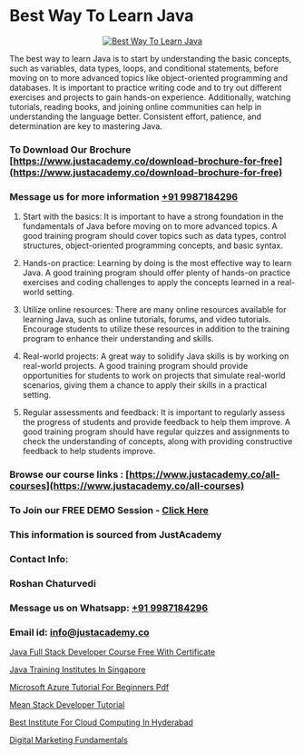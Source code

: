 # Best Way To Learn Java

<p align="center">
  <a href="https://justacademy.co/course-detail/core-java-training">
    <img src="https://justacademy.co/storage2/course_image/1677245426_course_image.webp" alt="Best Way To Learn Java">
  </a>
</p>


The best way to learn Java is to start by understanding the basic concepts, such as variables, data types, loops, and conditional statements, before moving on to more advanced topics like object-oriented programming and databases. It is important to practice writing code and to try out different exercises and projects to gain hands-on experience. Additionally, watching tutorials, reading books, and joining online communities can help in understanding the language better. Consistent effort, patience, and determination are key to mastering Java.
### To Download Our Brochure [https://www.justacademy.co/download-brochure-for-free](https://www.justacademy.co/download-brochure-for-free)
### Message us for more information [+91 9987184296](https://api.whatsapp.com/send?phone=919987184296)
1) Start with the basics: It is important to have a strong foundation in the fundamentals of Java before moving on to more advanced topics. A good training program should cover topics such as data types, control structures, object-oriented programming concepts, and basic syntax.

2) Hands-on practice: Learning by doing is the most effective way to learn Java. A good training program should offer plenty of hands-on practice exercises and coding challenges to apply the concepts learned in a real-world setting.

3) Utilize online resources: There are many online resources available for learning Java, such as online tutorials, forums, and video tutorials. Encourage students to utilize these resources in addition to the training program to enhance their understanding and skills.

4) Real-world projects: A great way to solidify Java skills is by working on real-world projects. A good training program should provide opportunities for students to work on projects that simulate real-world scenarios, giving them a chance to apply their skills in a practical setting.

5) Regular assessments and feedback: It is important to regularly assess the progress of students and provide feedback to help them improve. A good training program should have regular quizzes and assignments to check the understanding of concepts, along with providing constructive feedback to help students improve.

### Browse our course links : [https://www.justacademy.co/all-courses](https://www.justacademy.co/all-courses) 
### To Join our FREE DEMO Session - [Click Here](https://www.justacademy.co/register-for-course-demo)


### This information is sourced from JustAcademy
### Contact Info:
### Roshan Chaturvedi
### Message us on Whatsapp: [+91 9987184296](https://api.whatsapp.com/send?phone=919987184296)
### Email id: [info@justacademy.co](mailto:info@justacademy.co)
                
[Java Full Stack Developer Course Free With Certificate](https://www.linkedin.com/pulse/java-full-stack-developer-course-free-certificate-justacademy-thane-7kauc/)

[Java Training Institutes In Singapore](https://www.linkedin.com/pulse/java-training-institutes-singapore-justacademy-berlin-e6mfe?trackingId=3mhzUDdOyKqdIr%2BN6Bhhlw%3D%3D&lipi=urn%3Ali%3Apage%3Ad_flagship3_company_admin%3Bjmi5U8HnRnGuyDtWTpE8KQ%3D%3D)

[Microsoft Azure Tutorial For Beginners Pdf](https://medium.com/@negishivu99/microsoft-azure-tutorial-for-beginners-pdf-42e1dce32b1c)

[Mean Stack Developer Tutorial](https://medium.com/@shivamja27/mean-stack-developer-tutorial-82888e4a6b75)

[Best Institute For Cloud Computing In Hyderabad](https://justacademyin.github.io/justacademy/best-institute-for-cloud-computing-in-hyderabad)

[Digital Marketing Fundamentals](https://justacademyin.github.io/Articles/Digital-Marketing-Fundamentals)

